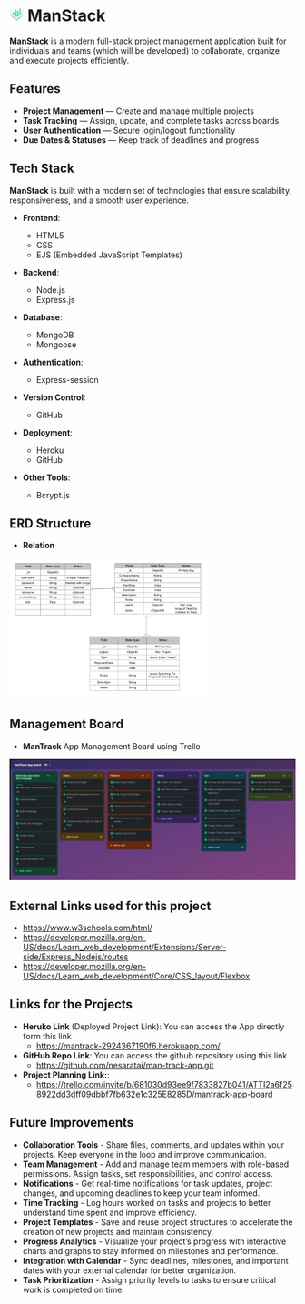 

# <img src="public/images/logo.png" alt="ManStack Logo" width="25"/> ManStack
**ManStack** is a modern full-stack project management application built for individuals and teams (which will be developed) to collaborate, organize and execute projects efficiently.

## Features
- **Project Management** — Create and manage multiple projects
- **Task Tracking** — Assign, update, and complete tasks across boards
- **User Authentication** — Secure login/logout functionality
- **Due Dates & Statuses** — Keep track of deadlines and progress

## Tech Stack

**ManStack** is built with a modern set of technologies that ensure scalability, responsiveness, and a smooth user experience.

- **Frontend**:
  - HTML5
  - CSS
  - EJS (Embedded JavaScript Templates)

- **Backend**:
  - Node.js
  - Express.js

- **Database**:
  - MongoDB
  - Mongoose

- **Authentication**:
    - Express-session

- **Version Control**:
  - GitHub

- **Deployment**:
  - Heroku
  - GitHub

- **Other Tools**:
  - Bcrypt.js


## ERD Structure

- **Relation** <br>
<img src="public/images/relation.png" alt="ManStack Logo" width="350"/>

## Management Board
- **ManTrack** App Management Board using Trello <br>
<img src="public/images/mantrackboard.png" alt="ManStack Magement App" width="950"/>

## External Links used for this project
- https://www.w3schools.com/html/
- https://developer.mozilla.org/en-US/docs/Learn_web_development/Extensions/Server-side/Express_Nodejs/routes
- https://developer.mozilla.org/en-US/docs/Learn_web_development/Core/CSS_layout/Flexbox

## Links for the Projects 
- **Heruko Link** (Deployed Project Link): You can access the App directly form this link 
  -  https://mantrack-2924367190f6.herokuapp.com/
- **GitHub Repo Link**: You can access the github repository using this link
  - https://github.com/nesaratai/man-track-app.git
- **Project Planning Link:**:
  - https://trello.com/invite/b/681030d93ee9f7833827b041/ATTI2a6f258922dd3dff09dbbf7fb632e1c325E8285D/mantrack-app-board

## Future Improvements
- **Collaboration Tools** - Share files, comments, and updates within your projects. Keep everyone in the loop and improve communication.
- **Team Management** - Add and manage team members with role-based permissions. Assign tasks, set responsibilities, and control access.
- **Notifications** - Get real-time notifications for task updates, project changes, and upcoming deadlines to keep your team informed.
- **Time Tracking** - Log hours worked on tasks and projects to better understand time spent and improve efficiency.
- **Project Templates** - Save and reuse project structures to accelerate the creation of new projects and maintain consistency.
- **Progress Analytics** - Visualize your project’s progress with interactive charts and graphs to stay informed on milestones and performance.
- **Integration with Calendar** - Sync deadlines, milestones, and important dates with your external calendar for better organization.
- **Task Prioritization** - Assign priority levels to tasks to ensure critical work is completed on time.



